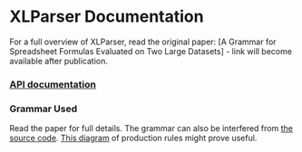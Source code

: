# XLParser Documentation

For a full overview of XLParser, read the original paper: [A Grammar for Spreadsheet Formulas Evaluated on Two Large Datasets] - link will become available after publication.

### [API documentation](https://perfectxl.github.io/XLParser/api/)

### Grammar Used

Read the paper for full details. The grammar can also be interfered from [the source code](https://github.com/PerfectXL/XLParser/blob/master/src/XLParser/ExcelFormulaGrammar.cs). [This diagram](production-rules.png) of production rules might prove useful.